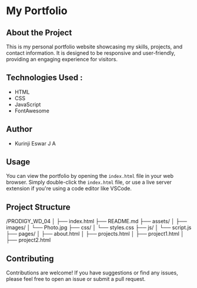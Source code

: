 # My Portfolio 

## About the Project 
This is my personal portfolio website showcasing my skills, projects, and contact information. It is designed to be responsive and user-friendly, providing an engaging experience for visitors.

## Technologies Used : 
- HTML
- CSS
- JavaScript
- FontAwesome

## Author
- Kurinji Eswar J A

## Usage 
You can view the portfolio by opening the `index.html` file in your web browser. Simply double-click the `index.html` file, or use a live server extension if you're using a code editor like VSCode.

## Project Structure
/PRODIGY_WD_04
│
├── index.html
├── README.md
├── assets/
│   ├── images/
│   └── Photo.jpg
├── css/
│   └── styles.css
├── js/
│   └── script.js
├── pages/
│   ├── about.html
│   ├── projects.html
│   ├── project1.html
│   ├── project2.html


## Contributing
Contributions are welcome! If you have suggestions or find any issues, please feel free to open an issue or submit a pull request. 
